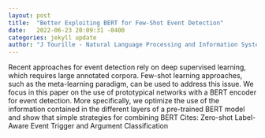 ```yaml
---
layout: post
title:  "Better Exploiting BERT for Few-Shot Event Detection"
date:   2022-06-23 20:09:31 -0400
categories: jekyll update
author: "J Tourille - Natural Language Processing and Information Systems , 2022"
---
```

Recent approaches for event detection rely on deep supervised learning, which requires large annotated corpora. Few-shot learning approaches, such as the meta-learning paradigm, can be used to address this issue. We focus in this paper on the use of prototypical networks with a BERT encoder for event detection. More specifically, we optimize the use of the information contained in the different layers of a pre-trained BERT model and show that simple strategies for combining BERT 
Cites: Zero-shot Label-Aware Event Trigger and Argument Classification